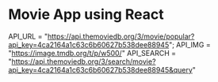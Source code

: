# Movie App using React

API_URL = "https://api.themoviedb.org/3/movie/popular?api_key=4ca2164a1c63c6b60627b538dee88945";
API_IMG = "https://image.tmdb.org/t/p/w500/"
API_SEARCH = "https://api.themoviedb.org/3/search/movie?api_key=4ca2164a1c63c6b60627b538dee88945&query"